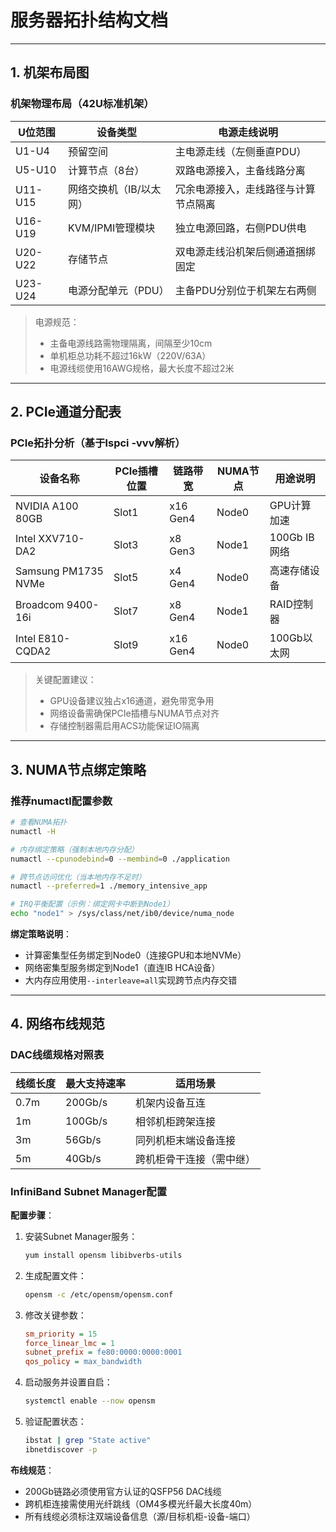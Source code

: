 # 服务器拓扑结构文档

---

## 1. 机架布局图

### 机架物理布局（42U标准机架）

| U位范围 | 设备类型              | 电源走线说明                     |
|---------|---------------------|------------------------------|
| U1-U4   | 预留空间              | 主电源走线（左侧垂直PDU）            |
| U5-U10  | 计算节点（8台）         | 双路电源接入，主备线路分离             | 
| U11-U15 | 网络交换机（IB/以太网）   | 冗余电源接入，走线路径与计算节点隔离       |
| U16-U19 | KVM/IPMI管理模块      | 独立电源回路，右侧PDU供电             |
| U20-U22 | 存储节点              | 双电源走线沿机架后侧通道捆绑固定         |
| U23-U24 | 电源分配单元（PDU）      | 主备PDU分别位于机架左右两侧            |

> 电源规范：  
> - 主备电源线路需物理隔离，间隔至少10cm  
> - 单机柜总功耗不超过16kW（220V/63A）  
> - 电源线缆使用16AWG规格，最大长度不超过2米

---

## 2. PCIe通道分配表

### PCIe拓扑分析（基于lspci -vvv解析）

| 设备名称                | PCIe插槽位置 | 链路带宽 | NUMA节点 | 用途说明          |
|------------------------|-------------|---------|----------|-----------------|
| NVIDIA A100 80GB       | Slot1       | x16 Gen4 | Node0    | GPU计算加速       |
| Intel XXV710-DA2       | Slot3       | x8 Gen3  | Node1    | 100Gb IB网络      |
| Samsung PM1735 NVMe    | Slot5       | x4 Gen4  | Node0    | 高速存储设备        |
| Broadcom 9400-16i      | Slot7       | x8 Gen4  | Node1    | RAID控制器        |
| Intel E810-CQDA2       | Slot9       | x16 Gen4 | Node0    | 100Gb以太网        |

> 关键配置建议：  
> - GPU设备建议独占x16通道，避免带宽争用  
> - 网络设备需确保PCIe插槽与NUMA节点对齐  
> - 存储控制器需启用ACS功能保证IO隔离

---

## 3. NUMA节点绑定策略

### 推荐numactl配置参数

```bash
# 查看NUMA拓扑
numactl -H

# 内存绑定策略（强制本地内存分配）
numactl --cpunodebind=0 --membind=0 ./application

# 跨节点访问优化（当本地内存不足时）
numactl --preferred=1 ./memory_intensive_app

# IRQ平衡配置（示例：绑定网卡中断到Node1）
echo "node1" > /sys/class/net/ib0/device/numa_node
```

**绑定策略说明**：  
- 计算密集型任务绑定到Node0（连接GPU和本地NVMe）  
- 网络密集型服务绑定到Node1（直连IB HCA设备）  
- 大内存应用使用`--interleave=all`实现跨节点内存交错

---

## 4. 网络布线规范

### DAC线缆规格对照表

| 线缆长度 | 最大支持速率 | 适用场景                |
|---------|-------------|-----------------------|
| 0.7m    | 200Gb/s     | 机架内设备互连           |
| 1m      | 100Gb/s     | 相邻机柜跨架连接         |
| 3m      | 56Gb/s      | 同列机柜末端设备连接       |
| 5m      | 40Gb/s      | 跨机柜骨干连接（需中继）    |

### InfiniBand Subnet Manager配置

**配置步骤**：  
1. 安装Subnet Manager服务：
   ```bash
   yum install opensm libibverbs-utils
   ```

2. 生成配置文件：
   ```bash
   opensm -c /etc/opensm/opensm.conf
   ```

3. 修改关键参数：
   ```ini
   sm_priority = 15
   force_linear_lmc = 1
   subnet_prefix = fe80:0000:0000:0001
   qos_policy = max_bandwidth
   ```

4. 启动服务并设置自启：
   ```bash
   systemctl enable --now opensm
   ```

5. 验证配置状态：
   ```bash
   ibstat | grep "State active"
   ibnetdiscover -p
   ```

**布线规范**：  
- 200Gb链路必须使用官方认证的QSFP56 DAC线缆  
- 跨机柜连接需使用光纤跳线（OM4多模光纤最大长度40m）  
- 所有线缆必须标注双端设备信息（源/目标机柜-设备-端口）
